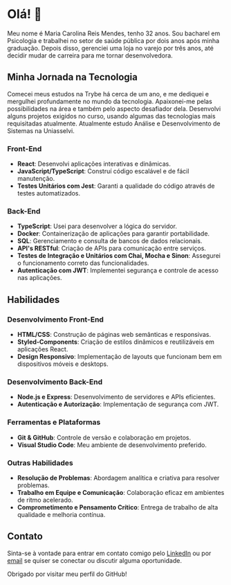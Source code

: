 # Olá! 👋

Meu nome é Maria Carolina Reis Mendes, tenho 32 anos. Sou bacharel em Psicologia e trabalhei no setor de saúde pública por dois anos após minha graduação. Depois disso, gerenciei uma loja no varejo por três anos, até decidir mudar de carreira para me tornar desenvolvedora.

## Minha Jornada na Tecnologia

Comecei meus estudos na Trybe há cerca de um ano, e me dediquei e mergulhei profundamente no mundo da tecnologia. Apaixonei-me pelas possibilidades na área e também pelo aspecto desafiador dela. Desenvolvi alguns projetos exigidos no curso, usando algumas das tecnologias mais requisitadas atualmente. Atualmente estudo Análise e Desenvolvimento de Sistemas na Uniasselvi.

### Front-End
- **React**: Desenvolvi aplicações interativas e dinâmicas.
- **JavaScript/TypeScript**: Construí código escalável e de fácil manutenção.
- **Testes Unitários com Jest**: Garanti a qualidade do código através de testes automatizados.

### Back-End
- **TypeScript**: Usei para desenvolver a lógica do servidor.
- **Docker**: Containerização de aplicações para garantir portabilidade.
- **SQL**: Gerenciamento e consulta de bancos de dados relacionais.
- **API's RESTful**: Criação de APIs para comunicação entre serviços.
- **Testes de Integração e Unitários com Chai, Mocha e Sinon**: Assegurei o funcionamento correto das funcionalidades.
- **Autenticação com JWT**: Implementei segurança e controle de acesso nas aplicações.

## Habilidades

### Desenvolvimento Front-End
- **HTML/CSS**: Construção de páginas web semânticas e responsivas.
- **Styled-Components**: Criação de estilos dinâmicos e reutilizáveis em aplicações React.
- **Design Responsivo**: Implementação de layouts que funcionam bem em dispositivos móveis e desktops.

### Desenvolvimento Back-End
- **Node.js e Express**: Desenvolvimento de servidores e APIs eficientes.
- **Autenticação e Autorização**: Implementação de segurança com JWT.

### Ferramentas e Plataformas
- **Git & GitHub**: Controle de versão e colaboração em projetos.
- **Visual Studio Code**: Meu ambiente de desenvolvimento preferido.

### Outras Habilidades
- **Resolução de Problemas**: Abordagem analítica e criativa para resolver problemas.
- **Trabalho em Equipe e Comunicação**: Colaboração eficaz em ambientes de ritmo acelerado.
- **Comprometimento e Pensamento Crítico**: Entrega de trabalho de alta qualidade e melhoria contínua.

## Contato

Sinta-se à vontade para entrar em contato comigo pelo [LinkedIn](https://www.linkedin.com/in/maria-mendes-dev/) ou por [email](mailto:marycarol.00@gmail.com) se quiser se conectar ou discutir alguma oportunidade.

Obrigado por visitar meu perfil do GitHub!
